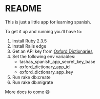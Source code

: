 # README

This is just a little app for learning spanish. 

To get it up and running you'll have to:

1. Install Ruby 2.3.5
1. Install Rails edge
1. Get an API key from [Oxford Dictionaries](https://developer.oxforddictionaries.com)
1. Set the following env variables: 
    * tashas_spanish_app_secret_key_base
    * oxford_dictionary_app_id
    * oxford_dictionary_app_key
1. Run rake db:create
1. Run rake db:migrate

More docs to come 😅
